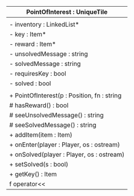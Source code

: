 | PointOfInterest : UniqueTile                |
| ------------------------------------------- |
|                                             |
| - inventory : LinkedList<Item>*             |
| - key : Item*                               |
| - reward : Item*                            |
| - unsolvedMessage : string                  |
| - solvedMessage : string                    |
| - requiresKey : bool                        |
| - solved : bool                             |
|                                             |
| + PointOfInterest(p : Position, fn : string |
| # hasReward() : bool                        |
| # seeUnsolvedMessage() : string             |
| # seeSolvedMessage() : string               |
| + addItem(item : Item)                      |
| + onEnter(player : Player, os : ostream)    |
| + onSolved(player : Player, os : ostream)   |
| + setSolved(s : bool)                       |
| + getKey() : Item                           |
| f operator<<                                |